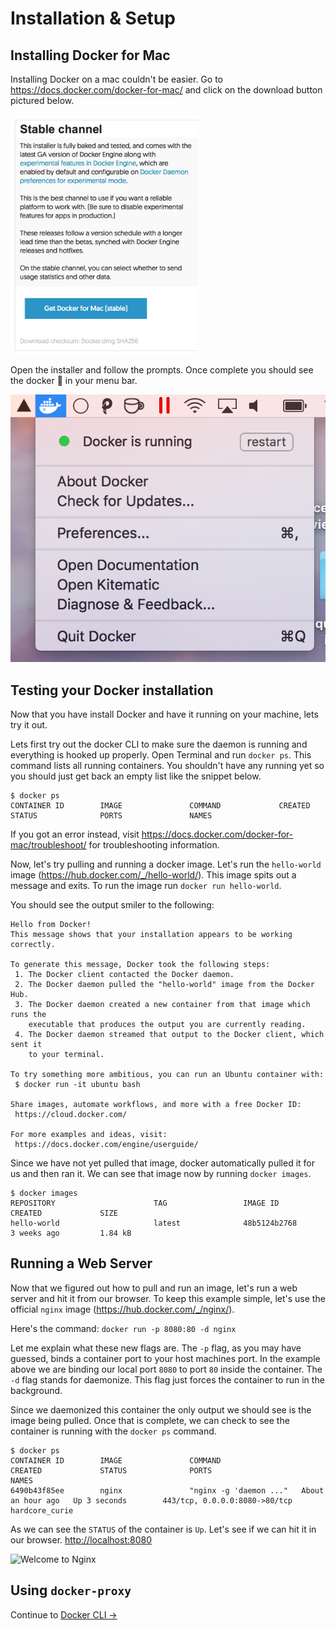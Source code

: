 # Installation & Setup

## Installing Docker for Mac

Installing Docker on a mac couldn't be easier. Go to <https://docs.docker.com/docker-for-mac/> and click on the download button pictured below.

<img src="images/download-docker-mac.png" alt="Docker for macOS download page" width="300" />

Open the installer and follow the prompts.  Once complete you should see the docker 🐳 in your menu bar.

![Docker in the macOS menu bar](images/docker-menu.png)

## Testing your Docker installation

Now that you have install Docker and have it running on your machine, lets try it out.

Lets first try out the docker CLI to make sure the daemon is running and everything is hooked up properly. Open Terminal and run `docker ps`. This command lists all running containers.  You shouldn't have any running yet so you should just get back an empty list like the snippet below.

```
$ docker ps
CONTAINER ID        IMAGE               COMMAND             CREATED             STATUS              PORTS               NAMES
```

If you got an error instead, visit <https://docs.docker.com/docker-for-mac/troubleshoot/> for troubleshooting information.

Now, let's try pulling and running a docker image.  Let's run the `hello-world` image (<https://hub.docker.com/_/hello-world/>).  This image spits out a message and exits.  To run the image run `docker run hello-world`.

You should see the output smiler to the following:

```
Hello from Docker!
This message shows that your installation appears to be working correctly.

To generate this message, Docker took the following steps:
 1. The Docker client contacted the Docker daemon.
 2. The Docker daemon pulled the "hello-world" image from the Docker Hub.
 3. The Docker daemon created a new container from that image which runs the
    executable that produces the output you are currently reading.
 4. The Docker daemon streamed that output to the Docker client, which sent it
    to your terminal.

To try something more ambitious, you can run an Ubuntu container with:
 $ docker run -it ubuntu bash

Share images, automate workflows, and more with a free Docker ID:
 https://cloud.docker.com/

For more examples and ideas, visit:
 https://docs.docker.com/engine/userguide/
````

Since we have not yet pulled that image, docker automatically pulled it for us and then ran it.  We can see that image now by running `docker images`.

```
$ docker images
REPOSITORY                      TAG                 IMAGE ID            CREATED             SIZE
hello-world                     latest              48b5124b2768        3 weeks ago         1.84 kB
```

## Running a Web Server

Now that we figured out how to pull and run an image, let's run a web server and hit it from our browser.  To keep this example simple, let's use the official `nginx` image (<https://hub.docker.com/_/nginx/>).

Here's the command: `docker run -p 8080:80 -d nginx`

Let me explain what these new flags are.  The `-p` flag, as you may have guessed, binds a container port to your host machines port.  In the example above we are binding our local port `8080` to port `80` inside the container.  The `-d` flag stands for daemonize.  This flag just forces the container to run in the background.

Since we daemonized this container the only output we should see is the image being pulled.  Once that is complete, we can check to see the container is running with the `docker ps` command.

```
$ docker ps
CONTAINER ID        IMAGE               COMMAND                  CREATED             STATUS              PORTS                           NAMES
6490b43f85ee        nginx               "nginx -g 'daemon ..."   About an hour ago   Up 3 seconds        443/tcp, 0.0.0.0:8080->80/tcp   hardcore_curie
```

As we can see the `STATUS` of the container is `Up`.  Let's see if we can hit it in our browser.  <http://localhost:8080>

![Welcome to Nginx](images/welcome-to-nginx.png)

## Using `docker-proxy`


Continue to [Docker CLI &rarr;](docker-cli)
